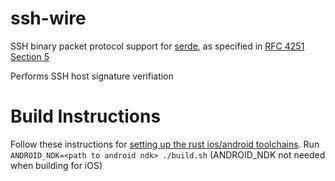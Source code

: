 #	ssh-wire
SSH binary packet protocol support for [serde](https://serde.rs), as specified in [RFC 4251 Section 5](https://tools.ietf.org/html/rfc4251.html#section-5)

Performs SSH host signature verifiation

#	Build Instructions
Follow these instructions for [setting up the rust ios/android toolchains](https://github.com/kennytm/rust-ios-android).
Run `ANDROID_NDK=<path to android ndk> ./build.sh` (ANDROID\_NDK not needed when building for iOS)
